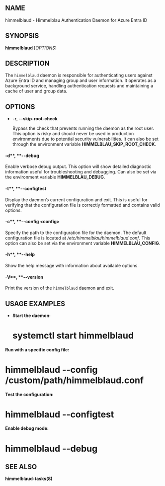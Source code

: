 
## NAME

himmelblaud - Himmelblau Authentication Daemon for Azure Entra ID 

## SYNOPSIS

**himmelblaud** [_OPTIONS_] 

## DESCRIPTION

The `himmelblaud` daemon is responsible for authenticating users against Azure Entra ID and managing group and user information. It operates as a background service, handling authentication requests and maintaining a cache of user and group data. 

## OPTIONS

* **-r**, **--skip-root-check** 

  Bypass the check that prevents running the daemon as the root user. This option is risky and should never be used in production environments due to potential security vulnerabilities. It can also be set through the environment variable **HIMMELBLAU_SKIP_ROOT_CHECK**. 


#### -d**, **--debug 

  Enable verbose debug output. This option will show detailed diagnostic information useful for troubleshooting and debugging. Can also be set via the environment variable **HIMMELBLAU_DEBUG**. 


#### -t**, **--configtest 

  Display the daemon’s current configuration and exit. This is useful for verifying that the configuration file is correctly formatted and contains valid options. 


#### -c**, **--config &lt;config&gt; 

  Specify the path to the configuration file for the daemon. The default configuration file is located at _/etc/himmelblau/himmelblaud.conf_. This option can also be set via the environment variable **HIMMELBLAU_CONFIG**. 


#### -h**, **--help 

  Show the help message with information about available options. 


#### -V**, **--version 

  Print the version of the `himmelblaud` daemon and exit. 

## USAGE EXAMPLES

* **Start the daemon:** 

  # systemctl start himmelblaud 


#### Run with a specific config file: 

  # himmelblaud --config /custom/path/himmelblaud.conf 


#### Test the configuration: 

  # himmelblaud --configtest 


#### Enable debug mode: 

  # himmelblaud --debug 

## SEE ALSO

**himmelblaud-tasks(8)** 
